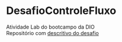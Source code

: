 # DesafioControleFluxo
Atividade Lab do bootcampo da DIO <br>
Repositório com [descritivo do desafio](https://github.com/digitalinnovationone/trilha-java-basico/tree/main/desafios/controle-fluxo)
